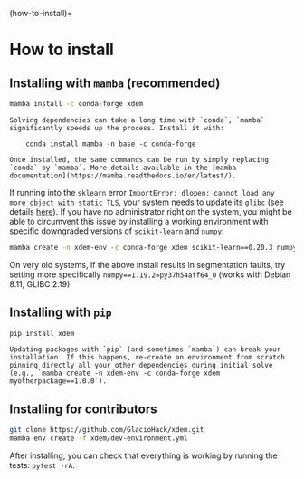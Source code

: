 (how-to-install)=

# How to install

## Installing with ``mamba`` (recommended)

```bash
mamba install -c conda-forge xdem
```

```{important}
Solving dependencies can take a long time with `conda`, `mamba` significantly speeds up the process. Install it with:

    conda install mamba -n base -c conda-forge

Once installed, the same commands can be run by simply replacing `conda` by `mamba`. More details available in the [mamba documentation](https://mamba.readthedocs.io/en/latest/).
```

If running into the `sklearn` error `ImportError: dlopen: cannot load any more object with static TLS`, your system
needs to update its `glibc` (see details [here](https://github.com/scikit-learn/scikit-learn/issues/14485#issuecomment-822678559)).
If you have no administrator right on the system, you might be able to circumvent this issue by installing a working
environment with specific downgraded versions of `scikit-learn` and `numpy`:

```bash
mamba create -n xdem-env -c conda-forge xdem scikit-learn==0.20.3 numpy==1.19.*
```

On very old systems, if the above install results in segmentation faults, try setting more specifically
`numpy==1.19.2=py37h54aff64_0` (works with Debian 8.11, GLIBC 2.19).

## Installing with ``pip``

```bash
pip install xdem
```

```{warning}
Updating packages with `pip` (and sometimes `mamba`) can break your installation. If this happens, re-create an environment from scratch pinning directly all your other dependencies during initial solve (e.g., `mamba create -n xdem-env -c conda-forge xdem myotherpackage==1.0.0`).
```

## Installing for contributors

```bash
git clone https://github.com/GlacioHack/xdem.git
mamba env create -f xdem/dev-environment.yml
```

After installing, you can check that everything is working by running the tests: `pytest -rA`.
